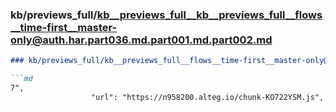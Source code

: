### kb/previews_full/kb__previews_full__kb__previews_full__flows__time-first__master-only@auth.har.part036.md.part001.md.part002.md

```md
### kb/previews_full/kb__previews_full__flows__time-first__master-only@auth.har.part036.md.part001.md (part 002)

```md
7",
                  "url": "https://n958200.alteg.io/chunk-KO722YSM.js",
               
```

```

```
